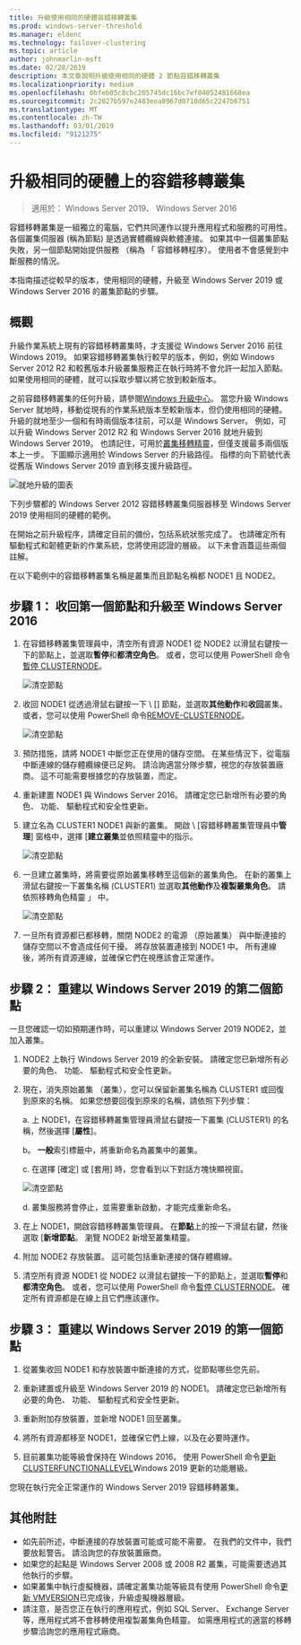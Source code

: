 ```yaml
---
title: 升級使用相同的硬體容錯移轉叢集
ms.prod: windows-server-threshold
ms.manager: eldenc
ms.technology: failover-clustering
ms.topic: article
author: johnmarlin-msft
ms.date: 02/28/2019
description: 本文章說明升級使用相同的硬體 2 節點容錯移轉叢集
ms.localizationpriority: medium
ms.openlocfilehash: 0bfeb05c8cbc205745dc16bc7ef04052481668ea
ms.sourcegitcommit: 2c2027b597e2483eea8967d0710d65c2247b6751
ms.translationtype: MT
ms.contentlocale: zh-TW
ms.lasthandoff: 03/01/2019
ms.locfileid: "9121275"
---
```

# 升級相同的硬體上的容錯移轉叢集

> 適用於： Windows Server 2019、 Windows Server 2016

容錯移轉叢集是一組獨立的電腦，它們共同運作以提升應用程式和服務的可用性。 各個叢集伺服器 (稱為節點) 是透過實體纜線與軟體連接。 如果其中一個叢集節點失敗，另一個節點開始提供服務 （稱為 「 容錯移轉程序）。 使用者不會感覺到中斷服務的情況。

本指南描述從較早的版本，使用相同的硬體，升級至 Windows Server 2019 或 Windows Server 2016 的叢集節點的步驟。

## 概觀

升級作業系統上現有的容錯移轉叢集時，才支援從 Windows Server 2016 前往 Windows 2019。  如果容錯移轉叢集執行較早的版本，例如，例如 Windows Server 2012 R2 和較舊版本升級叢集服務正在執行時將不會允許一起加入節點。  如果使用相同的硬體，就可以採取步驟以將它放到較新版本。  

之前容錯移轉叢集的任何升級，請參閱[Windows 升級中心](https://www.microsoft.com/upgradecenter)。  當您升級 Windows Server 就地時，移動從現有的作業系統版本至較新版本，但仍使用相同的硬體。 升級的就地至少一個和有時兩個版本往前，可以是 Windows Server。 例如，可以升級 Windows Server 2012 R2 和 Windows Server 2016 就地升級到 Windows Server 2019。  也請記住，可用於[叢集移轉精靈](https://blogs.msdn.microsoft.com/clustering/2012/06/25/how-to-move-highly-available-clustered-vms-to-windows-server-2012-with-the-cluster-migration-wizard/)，但僅支援最多兩個版本上一步。 下圖顯示適用於 Windows Server 的升級路徑。 指標的向下箭號代表從舊版 Windows Server 2019 直到移支援升級路徑。

![就地升級的圖表](media\In-Place-Upgrade\In-Place-Upgrade-1.png)

下列步驟都的 Windows Server 2012 容錯移轉叢集伺服器移至 Windows Server 2019 使用相同的硬體的範例。  

在開始之前升級程序，請確定目前的備份，包括系統狀態完成了。  也請確定所有驅動程式和韌體更新的作業系統，您將使用認證的層級。  以下未會涵蓋這些兩個註解。

在以下範例中的容錯移轉叢集名稱是叢集而且節點名稱都 NODE1 且 NODE2。

## 步驟 1： 收回第一個節點和升級至 Windows Server 2016

1. 在容錯移轉叢集管理員中，清空所有資源 NODE1 從 NODE2 以滑鼠右鍵按一下的節點上，並選取**暫停**和**都清空角色**。  或者，您可以使用 PowerShell 命令[暫停 CLUSTERNODE](https://docs.microsoft.com/powershell/module/failoverclusters/suspend-clusternode)。

    ![清空節點](media\In-Place-Upgrade\In-Place-Upgrade-2.png)

2. 收回 NODE1 從透過滑鼠右鍵按一下 \ [] 節點，並選取**其他動作**和**收回**叢集。  或者，您可以使用 PowerShell 命令[REMOVE-CLUSTERNODE](https://docs.microsoft.com/powershell/module/failoverclusters/remove-clusternode)。

    ![清空節點](media\In-Place-Upgrade\In-Place-Upgrade-3.png)

3. 預防措施，請將 NODE1 中斷您正在使用的儲存空間。  在某些情況下，從電腦中斷連線的儲存體纜線便已足夠。  請洽詢適當分隊步驟，視您的存放裝置廠商。  這不可能需要根據您的存放裝置，而定。

4. 重新建置 NODE1 與 Windows Server 2016。  請確定您已新增所有必要的角色、 功能、 驅動程式和安全性更新。

5. 建立名為 CLUSTER1 NODE1 與新的叢集。  開啟 \ [容錯移轉叢集管理員中**管理**\] 窗格中，選擇 [**建立叢集**並依照精靈中的指示。

    ![清空節點](media\In-Place-Upgrade\In-Place-Upgrade-4.png)

6. 一旦建立叢集時，將需要從原始叢集移轉至這個新的叢集角色。  在新的叢集上滑鼠右鍵按一下叢集名稱 (CLUSTER1) 並選取**其他動作**及**複製叢集角色**。  請依照移轉角色精靈 」 中。

    ![清空節點](media\In-Place-Upgrade\In-Place-Upgrade-5.png)

7.  一旦所有資源都已都移轉，關閉 NODE2 的電源 （原始叢集） 與中斷連接的儲存空間以不會造成任何干擾。  將存放裝置連接到 NODE1 中。  所有連線後，將所有資源連線，並確保它們在視應該會正常運作。

## 步驟 2： 重建以 Windows Server 2019 的第二個節點

一旦您確認一切如預期運作時，可以重建以 Windows Server 2019 NODE2，並加入叢集。

1. NODE2 上執行 Windows Server 2019 的全新安裝。 請確定您已新增所有必要的角色、 功能、 驅動程式和安全性更新。

2. 現在，消失原始叢集 （叢集），您可以保留新叢集名稱為 CLUSTER1 或回復到原來的名稱。  如果您想要回復到原來的名稱，請依照下列步驟：
   
   a. 上 NODE1，在容錯移轉叢集管理員滑鼠右鍵按一下叢集 (CLUSTER1) 的名稱，然後選擇 [**屬性**]。
   
   b。 **一般**索引標籤中，將重新命名為叢集中的叢集。

   c. 在選擇 [確定] 或 [套用] 時，您會看到以下對話方塊快顯視窗。

    ![清空節點](media\In-Place-Upgrade\In-Place-Upgrade-6.png)

    d. 叢集服務將會停止，並需要重新啟動，才能完成重新命名。

3. 在上 NODE1，開啟容錯移轉叢集管理員。  在**節點**上的按一下滑鼠右鍵，然後選取 [**新增節點**。  瀏覽 NODE2 新增至叢集精靈。

4. 附加 NODE2 存放裝置。 這可能包括重新連接的儲存體纜線。 

5. 清空所有資源 NODE1 從 NODE2 以滑鼠右鍵按一下的節點上，並選取**暫停**和**都清空角色**。  或者，您可以使用 PowerShell 命令[暫停 CLUSTERNODE](https://docs.microsoft.com/powershell/module/failoverclusters/suspend-clusternode)。  確定所有資源都是在線上且它們應該運作。

## 步驟 3： 重建以 Windows Server 2019 的第一個節點

1. 從叢集收回 NODE1 和存放裝置中斷連接的方式，從節點哪些您先前。

2. 重新建置或升級至 Windows Server 2019 的 NODE1。  請確定您已新增所有必要的角色、 功能、 驅動程式和安全性更新。

3. 重新附加存放裝置，並新增 NODE1 回至叢集。

4. 將所有資源都移至 NODE1，並確保它們上線，以及在必要時運作。

5. 目前叢集功能等級會保持在 Windows 2016。  使用 PowerShell 命令[更新 CLUSTERFUNCTIONALLEVEL](https://docs.microsoft.com/powershell/module/failoverclusters/update-clusterfunctionallevel)Windows 2019 更新的功能層級。

您現在執行完全正常運作的 Windows Server 2019 容錯移轉叢集。

## 其他附註

- 如先前所述，中斷連接的存放裝置可能或可能不需要。  在我們的文件中，我們要放鬆警告。  請洽詢您的存放裝置廠商。
- 如果您的起點是 Windows Server 2008 或 2008 R2 叢集，可能需要透過其他執行的步驟。
- 如果叢集中執行虛擬機器，請確定叢集功能等級具有使用 PowerShell 命令[更新 VMVERSION](https://docs.microsoft.com/powershell/module/hyper-v/update-vmversion)已完成後，升級虛擬機器層級。
- 請注意，是否您正在執行的應用程式，例如 SQL Server、 Exchange Server 等，應用程式將不會移轉使用複製叢集角色精靈。  如需應用程式的適當的移轉步驟洽詢您的應用程式廠商。